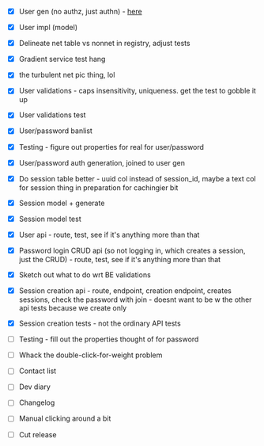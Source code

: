 - [x] User gen (no authz, just authn) - [here](https://cheatsheetseries.owasp.org/cheatsheets/Authentication_Cheat_Sheet.html)
- [x] User impl (model)
- [x] Delineate net table vs nonnet in registry, adjust tests
- [x] Gradient service test hang

- [x] the turbulent net pic thing, lol

- [x] User validations - caps insensitivity, uniqueness. get the test to gobble it up
- [x] User validations test
- [x] User/password banlist
- [x] Testing - figure out properties for real for user/password
- [x] User/password auth generation, joined to user gen

- [x] Do session table better - uuid col instead of session\_id, maybe a text col for session thing in preparation for cachingier bit
- [x] Session model + generate
- [x] Session model test
- [x] User api - route, test, see if it's anything more than that
- [x] Password login CRUD api (so not logging in, which creates a session, just the CRUD) - route, test, see if it's anything more than that

- [x] Sketch out what to do wrt BE validations
- [x] Session creation api - route, endpoint, creation endpoint, creates sessions, check the password with join - doesnt want to be w the other api tests because we create only

- [x] Session creation tests - not the ordinary API tests
- [ ] Testing - fill out the properties thought of for password
- [ ] Whack the double-click-for-weight problem
- [ ] Contact list
- [ ] Dev diary
- [ ] Changelog
- [ ] Manual clicking around a bit
- [ ] Cut release
